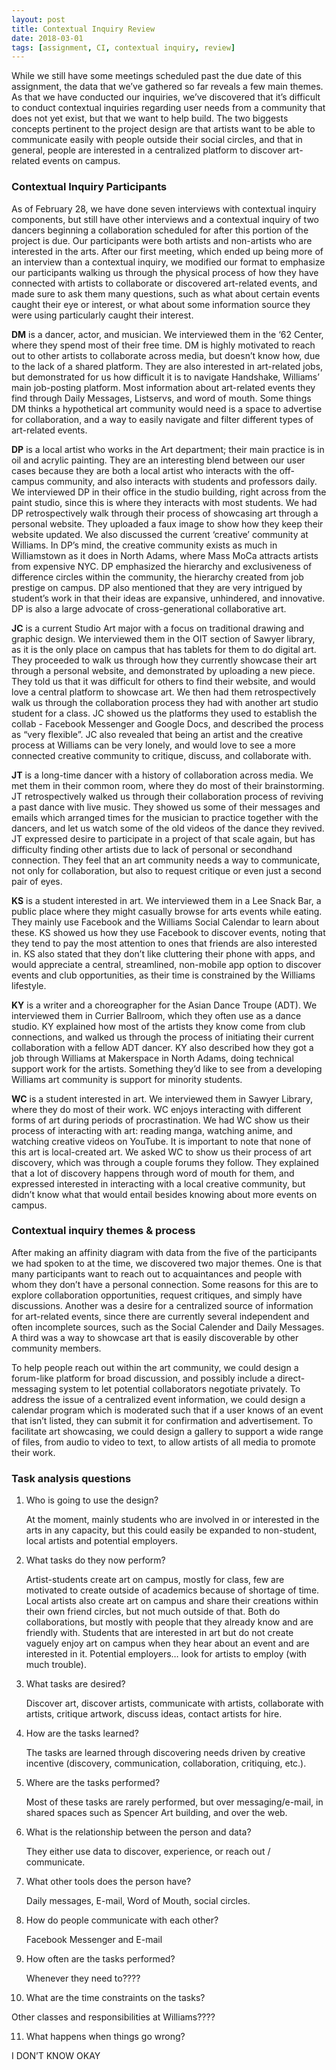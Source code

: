 ```yaml
---
layout: post
title: Contextual Inquiry Review
date: 2018-03-01
tags: [assignment, CI, contextual inquiry, review]
---
```


While we still have some meetings scheduled past the due date of this assignment, the data that we’ve gathered so far reveals a few main themes.  As that we have conducted our inquiries, we’ve discovered that it’s difficult to conduct contextual inquiries regarding user needs from a community that does not yet exist, but that we want to help build.  The two biggests concepts pertinent to the project design are that artists want to be able to communicate easily with people outside their social circles, and that in general, people are interested in a centralized platform to discover art-related events on campus. 

### Contextual Inquiry Participants
As of February 28, we have done seven interviews with contextual inquiry components, but still have other interviews and a contextual inquiry of two dancers beginning a collaboration scheduled for after this portion of the project is due.  Our participants were both artists and non-artists who are interested in the arts.  After our first meeting, which ended up being more of an interview than a contextual inquiry, we modified our format to emphasize our participants walking us through the physical process of how they have connected with artists to collaborate or discovered art-related events, and made sure to ask them many questions, such as what about certain events caught their eye or interest, or what about some information source they were using particularly caught their interest.  

**DM** is a dancer, actor, and musician.  We interviewed them in the ‘62 Center, where they spend most of their free time.  DM is highly motivated to reach out to other artists to collaborate across media, but doesn’t know how, due to the lack of a shared platform.  They are also interested in art-related jobs, but demonstrated for us how difficult it is to navigate Handshake, Williams’ main job-posting platform.  Most information about art-related events they find through Daily Messages, Listservs, and word of mouth.  Some things DM thinks a hypothetical art community would need is a space to advertise for collaboration, and a way to easily navigate and filter different types of art-related events.

**DP** is a local artist who works in the Art department; their main practice is in oil and acrylic painting. They are an interesting blend between our user cases because they are both a local artist who interacts with the off-campus community, and also interacts with students and professors daily.  We interviewed DP in their office in the studio building, right across from the paint studio, since this is where they interacts with most students. We had DP retrospectively walk through their process of showcasing art through a personal website. They uploaded a faux image to show how they keep their website updated. We also discussed the  current ‘creative’ community at Williams. In DP’s mind, the creative community exists as much in Williamstown as it does in North Adams, where Mass MoCa attracts artists from expensive NYC. DP emphasized the hierarchy and exclusiveness of difference circles within the community, the hierarchy created from job prestige on campus. DP also mentioned that they are very intrigued by student’s work in that their ideas are expansive, unhindered, and innovative. DP is also a large advocate of cross-generational collaborative art.

**JC** is a current Studio Art major with a focus on traditional drawing and graphic design.  We interviewed them in the OIT section of Sawyer library, as it is the only place on campus that has tablets for them to do digital art.  They proceeded to walk us through how they currently showcase their art through a personal website, and demonstrated by uploading a new piece. They told us that it was difficult for others to find their website, and would love a central platform to showcase art.  We then had them retrospectively walk us through the collaboration process they had with another art studio student for a class. JC showed us the platforms they used to establish the collab - Facebook Messenger and Google Docs, and described the process as “very flexible”.  JC also revealed that being an artist and the creative process at Williams can be very lonely, and would love to see a more connected creative community to critique, discuss, and collaborate with.

**JT** is a long-time dancer with a history of collaboration across media.  We met them in their common room, where they do most of their brainstorming.  JT retrospectively walked us through their collaboration process of reviving a past dance with live music.  They showed us some of their messages and emails which arranged times for the musician to practice together with the dancers, and let us watch some of the old videos of the dance they revived.  JT expressed desire to participate in a project of that scale again, but has difficulty finding other artists due to lack of personal or secondhand connection.  They feel that an art community needs a way to communicate, not only for collaboration, but also to request critique or even just a second pair of eyes.

**KS** is a student interested in art.  We interviewed them in a Lee Snack Bar, a public place where they might casually browse for arts events while eating.  They mainly use Facebook and the Williams Social Calendar to learn about these.  KS showed us how they use Facebook to discover events, noting that they tend to pay the most attention to ones that friends are also interested in.  KS also stated that they don’t like cluttering their phone with apps, and would appreciate a central, streamlined, non-mobile app option to discover events and club opportunities, as their time is constrained by the Williams lifestyle.

**KY** is a writer and a choreographer for the Asian Dance Troupe (ADT).  We interviewed them in Currier Ballroom, which they often use as a dance studio.  KY explained how most of the artists they know come from club connections, and walked us through the process of initiating their current collaboration with a fellow ADT dancer.  KY also described how they got a job through Williams at Makerspace in North Adams, doing technical support work for the artists.  Something they’d like to see from a developing Williams art community is support for minority students.

**WC** is a student interested in art. We interviewed them in Sawyer Library, where they do most of their work. WC enjoys interacting with different forms of art during periods of procrastination. We had WC show us their process of interacting with art: reading manga, watching anime, and watching creative videos on YouTube.  It is important to note that none of this art is local-created art.  We asked WC to show us their process of art discovery, which was through a couple forums they follow.  They explained that a lot of discovery happens through word of mouth for them, and expressed interested in interacting with a local creative community, but didn’t know what that would entail besides knowing about more events on campus. 

### Contextual inquiry themes & process
After making an affinity diagram with data from the five of the participants we had spoken to at the time, we discovered two major themes.  One is that many participants want to reach out to acquaintances and people with whom they don’t have a personal connection.  Some reasons for this are to explore collaboration opportunities, request critiques, and simply have discussions.  Another was a desire for a centralized source of information for art-related events, since there are currently several independent and often incomplete sources, such as the Social Calender and Daily Messages.  A third was a way to showcase art that is easily discoverable by other community members.

To help people reach out within the art community, we could design a forum-like platform for broad discussion, and possibly include a direct-messaging system to let potential collaborators negotiate privately.  To address the issue of a centralized event information, we could design a calendar program which is moderated such that if a user knows of an event that isn’t listed, they can submit it for confirmation and advertisement.  To facilitate art showcasing, we could design a gallery to support a wide range of files, from audio to video to text, to allow artists of all media to promote their work.

### Task analysis questions

1. Who is going to use the design?

   At the moment, mainly students who are involved in or interested in the arts in any capacity, but this could easily be expanded to non-student, local artists and potential employers.

2. What tasks do they now perform?

   Artist-students create art on campus, mostly for class, few are motivated to create outside of academics because of shortage of time. Local artists also create art on campus and share their creations within their own friend circles, but not much outside of that. Both do collaborations, but mostly with people that they already know and are friendly with. Students that are interested in art but do not create vaguely enjoy art on campus when they hear about an event and are interested in it. Potential employers… look for artists to employ (with much trouble).

3. What tasks are desired?

   Discover art, discover artists, communicate with artists, collaborate with artists, critique artwork, discuss ideas, contact artists for hire. 

4. How are the tasks learned?

   The tasks are learned through discovering needs driven by creative incentive (discovery, communication, collaboration, critiquing, etc.). 

5. Where are the tasks performed?

   Most of these tasks are rarely performed, but over messaging/e-mail, in shared spaces such as Spencer Art building, and over the web. 

6. What is the relationship between the person and data?

   They either use data to discover, experience, or reach out / communicate. 

7. What other tools does the person have?

   Daily messages, E-mail, Word of Mouth, social circles. 

8. How do people communicate with each other?

   Facebook Messenger and E-mail

9. How often are the tasks performed?

   Whenever they need to????

10. What are the time constraints on the tasks?

   Other classes and responsibilities at Williams????

11. What happens when things go wrong?

   I DON’T KNOW OKAY
